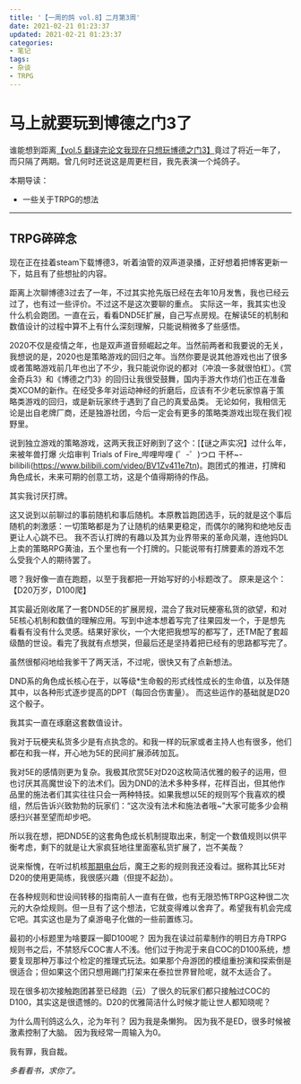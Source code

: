 ```yaml
---
title: '【一周的鸽 vol.8】二月第3周'
date: 2021-02-21 01:23:37
updated: 2021-02-21 01:23:37
categories:
- 笔记
tags:
- 杂谈
- TRPG
---
```

# 马上就要玩到博德之门3了

谁能想到距离[【vol.5 翻译完论文我现在只想玩博德之门3】](https://skmtjun.github.io/2020/03/01/2020-02-22-11-45-01%E5%91%A8%E6%95%B4%E7%90%86/)竟过了将近一年了，而只隔了两期。曾几何时还说这是周更栏目，我先表演一个炖鸽子。

本期导读：
- 一些关于TRPG的想法

<!--more-->
----
## TRPG碎碎念

现在正在挂着steam下载博德3，听着油管的双声道录播，正好想着把博客更新一下，姑且有了些想扯的内容。

距离上次聊博德3过去了一年，不过其实抢先版已经在去年10月发售，我也已经云过了，也有过一些评价。不过这不是这次要聊的重点。
实际这一年，我其实也没什么机会跑团。一直在云，看看DND5E扩展，自己写点房规。在解读5E的机制和数值设计的过程中算不上有什么深刻理解，只能说稍微多了些感悟。

2020不仅是疫情之年，也是双声道音频崛起之年。当然前两者和我要说的无关，我想说的是，2020也是策略游戏的回归之年。当然你要是说其他游戏也出了很多或者策略游戏前几年也出了不少，我只能说你说的都对（冲浪一多就很怕杠）。《赏金奇兵3》和《博德之门3》的回归让我很受鼓舞，国内手游大作坊们也正在准备类XCOM的新作。在经受多年对运动神经的折磨后，应该有不少老玩家惊喜于策略类游戏的回归，或是新玩家终于遇到了自己的真爱品类。
无论如何，我相信无论是出自老牌厂商，还是独游社团，今后一定会有更多的策略类游戏出现在我们视野里。

说到独立游戏的策略游戏，这两天我正好刷到了这个：[【谜之声实况】过什么年，来被年兽打爆 火焰审判 Trials of Fire_哔哩哔哩 (゜-゜)つロ 干杯~-bilibili(https://www.bilibili.com/video/BV1Zv411e7tn)。跑团式的推进，打牌和角色成长，未来可期的创意工坊，这是个值得期待的作品。

其实我讨厌打牌。

这又说到以前聊过的事前随机和事后随机。本原教旨跑团选手，玩的就是这个事后随机的刺激感：一切策略都是为了让随机的结果更稳定，而偶尔的赌狗和绝地反击更让人心跳不已。
我不否认打牌的有趣以及其为业界带来的革命风潮，连他妈DL上卖的策略RPG黄油，五个里也有一个打牌的。只能说带有打牌要素的游戏不怎么受我个人的期待罢了。

嗯？我好像一直在跑题，以至于我都把一开始写好的小标题改了。
原来是这个：【D20万岁，D100爬】

其实最近刚收尾了一套DND5E的扩展房规，混合了我对玩梗塞私货的欲望，和对5E核心机制和数值的理解应用。写到中途本想着写完了往果园发一个，于是想先看看有没有什么灵感。结果好家伙，一个大佬把我想写的都写了，还TM配了套超级酷的世设。看完了我就有点想哭，但最后还是坚持着把已经有的思路都写完了。

虽然很郁闷地给我爹干了两天活，不过呢，很快又有了点新想法。

DND系的角色成长核心在于，以等级*生命骰的形式线性成长的生命值，以及伴随其中，以各种形式逐步提高的DPT（每回合伤害量）。
而这些运作的基础就是D20这个骰子。

我其实一直在琢磨这套数值设计。

我对于玩梗夹私货多少是有点执念的。和我一样的玩家或者主持人也有很多，他们都在和我一样，开心地为5E的民间扩展添砖加瓦。

我对5E的感情则更为复杂。我极其欣赏5E对D20这枚简洁优雅的骰子的运用，但也讨厌其高魔世设下的法术们。因为DND的法术多种多样，花样百出，但其他作品里的施法者们其实往往只会一两种特技。如果我想以5E的规则写个我喜欢的模组，然后告诉兴致勃勃的玩家们：“这次没有法术和施法者哦~”大家可能多少会稍感扫兴甚至望而却步吧。

所以我在想，把DND5E的这套角色成长机制提取出来，制定一个数值规则以供平衡考虑，剩下的就是让大家疯狂地往里面塞私货扩展了，岂不美哉？

说来惭愧，在听过机核[那期电台](https://www.bilibili.com/video/BV1nh41127gZ)后，魔王之影的规则我还没看过。据称其比5E对D20的使用更简练，我很感兴趣（但提不起劲）。

在各种规则和世设间转移的指南前人一直有在做，也有无限恐怖TRPG这种很二次元的大杂烩规则。但一旦有了这个想法，它就变得难以舍弃了。希望我有机会完成它吧。其实这也是为了桌游电子化做的一些前置练习。

最初的小标题里为啥要踩一脚D100呢？
因为我在读过前辈制作的明日方舟TRPG规则书之后，不禁怒斥COC害人不浅。他们过于拘泥于来自COC的D100系统，想要复现那种万事过个检定的推理式玩法。如果那个舟游团的模组重扮演和探索倒是很适合；但如果这个团只想用踢门打架来在泰拉世界冒险呢，就不太适合了。

现在很多初次接触跑团甚至已经跑（云）了很久的玩家们都只接触过COC的D100，其实这是很遗憾的。D20的优雅简洁什么时候才能让世人都知晓呢？

为什么周刊鸽这么久，沦为年刊？
因为我是条懒狗。
因为我不是ED，很多时候被激素控制了大脑。
因为我经常一周输入为0。

我有罪，我自裁。

*多看看书，求你了。*